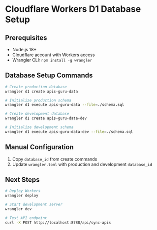 # Cloudflare Workers D1 Database Setup

## Prerequisites

- Node.js 18+
- Cloudflare account with Workers access
- Wrangler CLI: `npm install -g wrangler`

## Database Setup Commands

```bash
# Create production database
wrangler d1 create apis-guru-data

# Initialize production schema
wrangler d1 execute apis-guru-data --file=./schema.sql

# Create development database
wrangler d1 create apis-guru-data-dev

# Initialize development schema
wrangler d1 execute apis-guru-data-dev --file=./schema.sql
```

## Manual Configuration

1. Copy `database_id` from create commands
2. Update `wrangler.toml` with production and development `database_id`

## Next Steps

```bash
# Deploy Workers
wrangler deploy

# Start development server
wrangler dev

# Test API endpoint
curl -X POST http://localhost:8788/api/sync-apis
```
